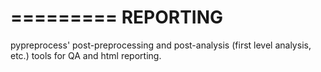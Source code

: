=========
REPORTING
=========

pypreprocess' post-preprocessing and post-analysis (first level analysis, etc.) tools for QA and html reporting.
